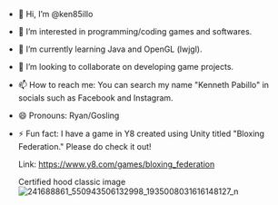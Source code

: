 - 👋 Hi, I’m @ken85illo
- 👀 I’m interested in programming/coding games and softwares.
- 🌱 I’m currently learning Java and OpenGL (lwjgl).
- 💞️ I’m looking to collaborate on developing game projects.
- 📫 How to reach me: You can search my name "Kenneth Pabillo" in socials such as Facebook and Instagram.
- 😄 Pronouns: Ryan/Gosling
- ⚡ Fun fact: I have a game in Y8 created using Unity titled "Bloxing Federation." Please do check it out!

  Link: https://www.y8.com/games/bloxing_federation

  Certified hood classic image
  ![241688861_550943506132998_1935008031616148127_n](https://github.com/user-attachments/assets/d9d151e1-931b-4786-86cc-3c580c32c16d)
 


<!---
ken85illo/ken85illo is a ✨ special ✨ repository because its `README.md` (this file) appears on your GitHub profile.
You can click the Preview link to take a look at your changes.
--->
